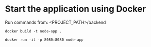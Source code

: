 # Start the application using Docker

Run commands from: <PROJECT_PATH>/backend

`docker build -t node-app .`

`docker run -it -p 8080:8080 node-app`
